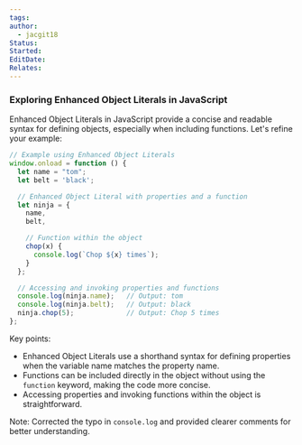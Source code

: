 ```yaml
---
tags: 
author:
  - jacgit18
Status: 
Started: 
EditDate: 
Relates:
---
```

### Exploring Enhanced Object Literals in JavaScript

Enhanced Object Literals in JavaScript provide a concise and readable syntax for defining objects, especially when including functions. Let's refine your example:

```javascript
// Example using Enhanced Object Literals
window.onload = function () {
  let name = "tom";
  let belt = 'black';

  // Enhanced Object Literal with properties and a function
  let ninja = {
    name,
    belt,

    // Function within the object
    chop(x) {
      console.log(`Chop ${x} times`);
    }
  };

  // Accessing and invoking properties and functions
  console.log(ninja.name);   // Output: tom
  console.log(ninja.belt);   // Output: black
  ninja.chop(5);             // Output: Chop 5 times
};
```

Key points:

- Enhanced Object Literals use a shorthand syntax for defining properties when the variable name matches the property name.
- Functions can be included directly in the object without using the `function` keyword, making the code more concise.
- Accessing properties and invoking functions within the object is straightforward.

Note: Corrected the typo in `console.log` and provided clearer comments for better understanding.